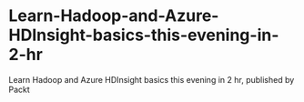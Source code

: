 # Learn-Hadoop-and-Azure-HDInsight-basics-this-evening-in-2-hr
Learn Hadoop and Azure HDInsight basics this evening in 2 hr, published by Packt

